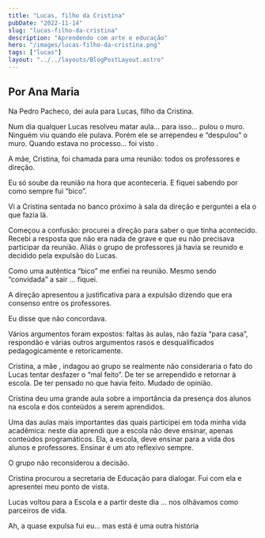 ```yaml
---
title: "Lucas, filho da Cristina"
pubDate: "2022-11-14"
slug: "lucas-filho-da-cristina"
description: "Aprendendo com arte e educação"
hero: "/images/lucas-filho-da-cristina.png"
tags: ["lucas"]
layout: "../../layouts/BlogPostLayout.astro"
---
```


<p style='text-align: right;'> <h2> Por Ana Maria </h2> </p>

Na Pedro Pacheco, dei aula para Lucas, filho da Cristina.

Num dia qualquer Lucas resolveu matar aula… para isso… pulou o muro. Ninguém viu quando ele pulava. Porém ele se arrependeu e “despulou” o muro. Quando estava no processo… foi visto .

A mãe, Cristina, foi chamada para uma reunião: todos os professores e direção.

Eu só soube da reunião na hora que aconteceria. E fiquei sabendo por como sempre fui “bico”. 

Vi a Cristina sentada no banco próximo à sala da direção e perguntei a ela o que fazia lá.

Começou a confusão: procurei a direção para saber o que tinha acontecido. Recebi a resposta que não era nada de grave e que eu não precisava participar da reunião. Aliás o grupo de professores já havia se reunido e decidido pela expulsão do Lucas.

Como uma autêntica “bico” me enfiei na reunião. Mesmo sendo “convidada” a sair … fiquei.

A direção apresentou a justificativa para a expulsão dizendo que era consenso entre os professores.

Eu disse que não concordava.

Vários argumentos foram expostos: faltas às aulas, não fazia “para casa”, respondão e várias outros argumentos rasos e desqualificados pedagogicamente e retoricamente.

Cristina, a mãe , indagou ao grupo se realmente não consideraria o fato do Lucas tentar desfazer o “mal feito”. De ter se arrependido e retornar à escola. De ter pensado no que havia feito. Mudado de opinião.

Cristina deu uma grande aula sobre a importância da presença dos alunos na escola e dos conteúdos a serem aprendidos.

Uma das aulas mais importantes das quais participei em toda minha vida acadêmica: neste dia aprendi que a escola não deve ensinar, apenas conteúdos programáticos. Ela, a escola, deve ensinar para a vida dos alunos e professores. Ensinar é um ato reflexivo sempre.

O grupo não reconsiderou a decisão. 

Cristina procurou a secretaria de Educação para dialogar. Fui com ela e apresentei meu ponto de vista.

Lucas voltou para a Escola e a partir  deste dia … nos olhávamos como parceiros de vida.

Ah, a quase expulsa fui eu… mas está é uma outra história
